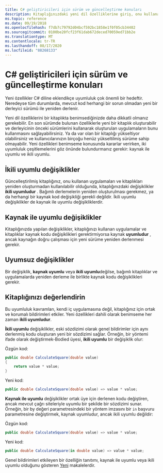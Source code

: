 ```yaml
---
title: C# geliştiricileri için sürüm ve güncelleştirme konuları
description: Kitaplığınızdaki yeni dil özelliklerine giriş, onu kullanan kodu etkileyebilir.
ms.topic: reference
ms.date: 09/19/2018
ms.openlocfilehash: f7db7c79792d04bcf592bc1858e1f0f05cb34402
ms.sourcegitcommit: 0100be20fcf23f61dab672deced70059ed71bb2e
ms.translationtype: MT
ms.contentlocale: tr-TR
ms.lasthandoff: 08/17/2020
ms.locfileid: "88268133"
---
```

# <a name="version-and-update-considerations-for-c-developers"></a>C# geliştiricileri için sürüm ve güncelleştirme konuları

Yeni özellikler C# diline eklendikçe uyumluluk çok önemli bir hedeftir. Neredeyse tüm durumlarda, mevcut kod herhangi bir sorun olmadan yeni bir derleyici sürümü ile yeniden derlenir.

Yeni dil özelliklerini bir kitaplıkta benimsediğinizde daha dikkatli olmanız gerekebilir. En son sürümde bulunan özelliklerle yeni bir kitaplık oluşturabilir ve derleyicinin önceki sürümlerini kullanarak oluşturulan uygulamaların bunu kullanmasını sağlayabilirsiniz. Ya da var olan bir kitaplığı yükseltiyor olabilirsiniz ve kullanıcılarınızın birçoğu henüz yükseltilmiş sürüme sahip olmayabilir. Yeni özellikleri benimseme konusunda kararlar verirken, iki uyumluluk çeşitlemelerini göz önünde bulundurmanız gerekir: kaynak ile uyumlu ve ikili uyumlu.

## <a name="binary-compatible-changes"></a>İkili uyumlu değişiklikler

Güncelleştirilmiş kitaplığınız, onu kullanan uygulamaları ve kitaplıkları yeniden oluşturmadan kullanılabilir olduğunda, kitaplığınızdaki değişiklikler **ikili uyumludur** . Bağımlı derlemelerin yeniden oluşturulması gerekmez, ya da herhangi bir kaynak kod değişikliği gerekli değildir. İkili uyumlu değişiklikler de kaynak ile uyumlu değişikliklerdir.

## <a name="source-compatible-changes"></a>Kaynak ile uyumlu değişiklikler

Kitaplığınızda yapılan değişiklikler, kitaplığınızı kullanan uygulamalar ve kitaplıklar kaynak kodu değişiklikleri gerektirmiyorsa kaynak **uyumludur** , ancak kaynağın doğru çalışması için yeni sürüme yeniden derlenmesi gerekir.

## <a name="incompatible-changes"></a>Uyumsuz değişiklikler

Bir değişiklik, **kaynak uyumlu** veya **ikili uyumlu**değilse, bağımlı kitaplıklar ve uygulamalarda yeniden derleme ile birlikte kaynak kodu değişiklikleri gerekir.

## <a name="evaluate-your-library"></a>Kitaplığınızı değerlendirin

Bu uyumluluk kavramları, kendi iç uygulamasına değil, kitaplığınız için ortak ve korumalı bildirimleri etkiler. Yeni özellikleri dahili olarak benimseme her zaman **ikili uyumludur**.  

**İkili uyumlu** değişiklikler, eski sözdizimi olarak genel bildirimler için aynı derlenmiş kodu oluşturan yeni bir sözdizimi sağlar. Örneğin, bir yöntemi ifade olarak değiştirmek-Bodied üyesi, **ikili uyumlu** bir değişiklik olur:

Özgün kod:

```csharp
public double CalculateSquare(double value)
{
    return value * value;
}
```

Yeni kod:

```csharp
public double CalculateSquare(double value) => value * value;
```

**Kaynak ile uyumlu** değişiklikler ortak üye için derlenen kodu değiştiren, ancak mevcut çağrı siteleriyle uyumlu bir şekilde bir sözdizimi sunar. Örneğin, bir by değeri parametresindeki bir yöntem imzasını bir `in` başvuru parametresine değiştirmek, kaynak uyumludur, ancak ikili uyumlu değildir:

Özgün kod:

```csharp
public double CalculateSquare(double value) => value * value;
```

Yeni kod:

```csharp
public double CalculateSquare(in double value) => value * value;
```

Genel bildirimleri etkileyen bir özelliğin tanıtımı, kaynak ile uyumlu veya ikili uyumlu olduğunu gösteren [Yeni](index.md) makalelerdir.

